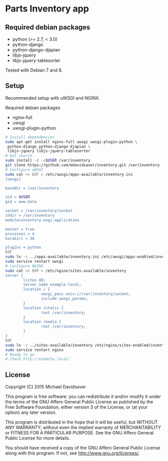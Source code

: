 Parts Inventory app
===================

Required debian packages
------------------------

* python (>= 2.7, < 3.0)
* python-django
* python-django-djapian
* libjs-jquery
* libjs-jquery-tablesorter

Tested with Debian 7 and 8.

Setup
-----

Recommended setup with uWSGI and NGINX.

Required debian packages

* nginx-full
* uwsgi
* uwsgi-plugin-python

```bash
# Install dependencies
sudo apt-get install nginx-full uwsgi uwsgi-plugin-python \
 python-django python-django-djapian \
 libjs-jquery libjs-jquery-tablesorter
# Get source
sudo install -d -o$USER /var/inventory
git clone https://github.com/mdavidsaver/inventory.git /var/inventory
# Configure uWSGI
sudo cat << EOF > /etc/uwsgi/apps-available/inventory.ini
[uwsgi]

basedir = /var/inventory

uid = $USER
gid = www-data

socket = /var/inventory/socket
chdir = /var/inventory
module=inventory.wsgi:application

master = true
processes = 4
karakiri = 30

plugins = python
EOF
sudo ln -s ../apps-available/inventory.ini /etc/uwsgi/apps-enabled/inventory.ini
sudo service restart uwsgi
# Configure NGINX
sudo cat << EOF > /etc/nginx/sites-available/inventory
server {
        listen 80;
        server_name example.local;
        location / {
                uwsgi_pass unix:///var/inventory/socket;
                include uwsgi_params;
        }
        location /static {
                root /var/inventory;
        }
        location /media {
                root /var/inventory;
        }
}
EOF
sudo ln -s ../sites-available/inventory /etc/nginx/sites-enabled/inventory
sudo service restart nginx
# Ready to go
# Check http://example.local/
```

License
-------

Copyright (C) 2015 Michael Davidsaver

This program is free software: you can redistribute it and/or modify
it under the terms of the GNU Affero General Public License as published by
the Free Software Foundation, either version 3 of the License, or
(at your option) any later version.

This program is distributed in the hope that it will be useful,
but WITHOUT ANY WARRANTY; without even the implied warranty of
MERCHANTABILITY or FITNESS FOR A PARTICULAR PURPOSE.  See the
GNU Affero General Public License for more details.

You should have received a copy of the GNU Affero General Public License
along with this program.  If not, see <http://www.gnu.org/licenses/>.
